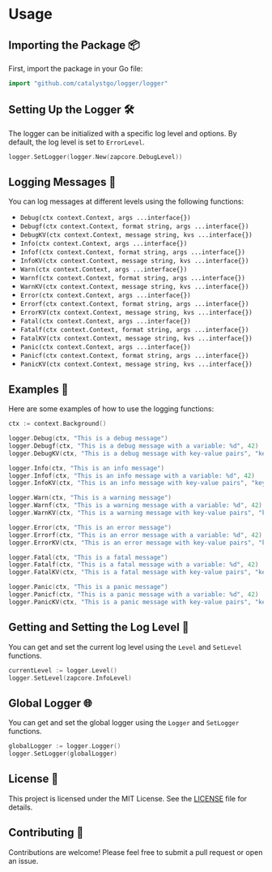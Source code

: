 # Usage

## Importing the Package 📦

First, import the package in your Go file:

```go
import "github.com/catalystgo/logger/logger"
```

## Setting Up the Logger 🛠️

The logger can be initialized with a specific log level and options. By default, the log level is set to `ErrorLevel`.

```go
logger.SetLogger(logger.New(zapcore.DebugLevel))
```

## Logging Messages 📝

You can log messages at different levels using the following functions:

- `Debug(ctx context.Context, args ...interface{})`
- `Debugf(ctx context.Context, format string, args ...interface{})`
- `DebugKV(ctx context.Context, message string, kvs ...interface{})`
- `Info(ctx context.Context, args ...interface{})`
- `Infof(ctx context.Context, format string, args ...interface{})`
- `InfoKV(ctx context.Context, message string, kvs ...interface{})`
- `Warn(ctx context.Context, args ...interface{})`
- `Warnf(ctx context.Context, format string, args ...interface{})`
- `WarnKV(ctx context.Context, message string, kvs ...interface{})`
- `Error(ctx context.Context, args ...interface{})`
- `Errorf(ctx context.Context, format string, args ...interface{})`
- `ErrorKV(ctx context.Context, message string, kvs ...interface{})`
- `Fatal(ctx context.Context, args ...interface{})`
- `Fatalf(ctx context.Context, format string, args ...interface{})`
- `FatalKV(ctx context.Context, message string, kvs ...interface{})`
- `Panic(ctx context.Context, args ...interface{})`
- `Panicf(ctx context.Context, format string, args ...interface{})`
- `PanicKV(ctx context.Context, message string, kvs ...interface{})`

## Examples 🚀

Here are some examples of how to use the logging functions:

```go
ctx := context.Background()

logger.Debug(ctx, "This is a debug message")
logger.Debugf(ctx, "This is a debug message with a variable: %d", 42)
logger.DebugKV(ctx, "This is a debug message with key-value pairs", "key1", "value1", "key2", "value2")

logger.Info(ctx, "This is an info message")
logger.Infof(ctx, "This is an info message with a variable: %d", 42)
logger.InfoKV(ctx, "This is an info message with key-value pairs", "key1", "value1", "key2", "value2")

logger.Warn(ctx, "This is a warning message")
logger.Warnf(ctx, "This is a warning message with a variable: %d", 42)
logger.WarnKV(ctx, "This is a warning message with key-value pairs", "key1", "value1", "key2", "value2")

logger.Error(ctx, "This is an error message")
logger.Errorf(ctx, "This is an error message with a variable: %d", 42)
logger.ErrorKV(ctx, "This is an error message with key-value pairs", "key1", "value1", "key2", "value2")

logger.Fatal(ctx, "This is a fatal message")
logger.Fatalf(ctx, "This is a fatal message with a variable: %d", 42)
logger.FatalKV(ctx, "This is a fatal message with key-value pairs", "key1", "value1", "key2", "value2")

logger.Panic(ctx, "This is a panic message")
logger.Panicf(ctx, "This is a panic message with a variable: %d", 42)
logger.PanicKV(ctx, "This is a panic message with key-value pairs", "key1", "value1", "key2", "value2")
```

## Getting and Setting the Log Level 📏

You can get and set the current log level using the `Level` and `SetLevel` functions.

```go
currentLevel := logger.Level()
logger.SetLevel(zapcore.InfoLevel)
```

## Global Logger 🌐

You can get and set the global logger using the `Logger` and `SetLogger` functions.

```go
globalLogger := logger.Logger()
logger.SetLogger(globalLogger)
```

## License 📑

This project is licensed under the MIT License. See the [LICENSE](./../LICENSE) file for details.

## Contributing 🤝

Contributions are welcome! Please feel free to submit a pull request or open an issue.
